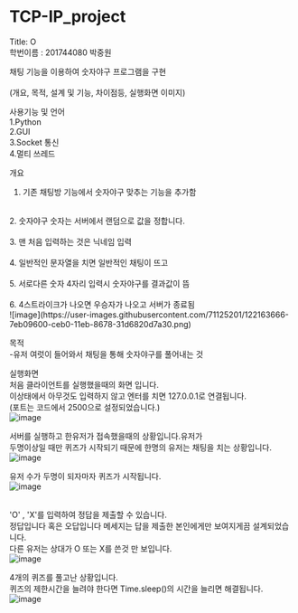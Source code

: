 # TCP-IP_project
Title: O<br>
학번이름 : 201744080 박중원<br>

채팅 기능을 이용하여 숫자야구 프로그램을 구현 <br>
<br>
 (개요, 목적, 설계 및 기능, 차이점등, 실행화면 이미지)

사용기능 및 언어 <br>
1.Python <br>
2.GUI <br>
3.Socket 통신 <br>
4.멀티 쓰레드

개요 <br>
1. 기존 채팅방 기능에서 숫자야구 맞추는 기능을 추가함 <br>
<br>
2. 숫자야구 숫자는 서버에서 랜덤으로 값을 정합니다.<br>
<br>
3. 맨 처음 입력하는 것은 닉네임 입력<br>
<br>
4. 일반적인 문자열을 치면 일반적인 채팅이 뜨고<br><br>
5. 서로다른 숫자 4자리 입력시 숫자야구를 결과값이 뜸 <br><br>
6. 4스트라이크가 나오면 우승자가 나오고 서버가 종료됨 <br>
![image](https://user-images.githubusercontent.com/71125201/122163666-7eb09600-ceb0-11eb-8678-31d6820d7a30.png)

목적 <br>
-유저 여럿이 들어와서 채팅을 통해 숫자야구를 풀어내는 것



실행화면<br>
처음 클라이언트를 실행했을때의 화면 입니다.<br>
이상태에서 아무것도 입력하지 않고 엔터를 치면 127.0.0.1로 연결됩니다.<br>
(포트는 코드에서 2500으로 설정되었습니다.)<br>
![image](https://user-images.githubusercontent.com/71188378/122154468-0e9a1400-cea0-11eb-860c-1da8f5f07424.png)


서버를 실행하고 한유저가 접속했을때의 상황입니다.유저가 <br>
두명이상일 때만 퀴즈가 시작되기 때문에 한명의 유저는 채팅을 치는 상황입니다.<br>
![image](https://user-images.githubusercontent.com/71188378/122154506-207bb700-cea0-11eb-9168-0267cda186b5.png)

유저 수가 두명이 되자마자 퀴즈가 시작됩니다.<br>
![image](https://user-images.githubusercontent.com/71188378/122154554-34bfb400-cea0-11eb-9682-1dbc76dcef65.png)

<br>'O' , 'X'를 입력하여 정답을 제출할 수 있습니다. <br>
정답입니다 혹은 오답입니다 메세지는 답을 제출한 본인에게만 보여지게끔 설계되었습니다.<br>
다른 유저는 상대가 O 또는 X를 쓴것 만 보입니다. <br>
![image](https://user-images.githubusercontent.com/71188378/122154593-4b660b00-cea0-11eb-9407-f9315624693a.png)

4개의 퀴즈를 풀고난 상황입니다.<br>
퀴즈의 제한시간을 늘려야 한다면 Time.sleep()의 시간을 늘리면 해결됩니다.<br>
![image](https://user-images.githubusercontent.com/71188378/122156150-5ff7d280-cea3-11eb-9c3e-fd744bd3a693.png)
